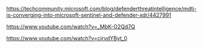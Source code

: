 https://techcommunity.microsoft.com/blog/defenderthreatintelligence/mdti-is-converging-into-microsoft-sentinel-and-defender-xdr/4427991  

https://www.youtube.com/watch?v=_MbK-O2Qd7Q  

https://www.youtube.com/watch?v=cjrvdYByt_0  
